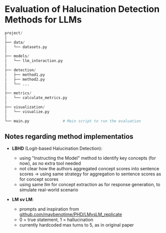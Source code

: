 
# Evaluation of Halucination Detection Methods for LLMs

```python
project/
│
├── data/
│   └── datasets.py
│
├── models/
│   └── llm_interaction.py
│
├── detection/
│   ├── method1.py
│   ├── method2.py
│   └── ...
│
├── metrics/
│   └── calculate_metrics.py
│
├── visualization/
│   └── visualize.py
│
└── main.py               # Main script to run the evaluation
```

## Notes regarding method implementatios

- **LBHD** (Logit-based Halucination Detection):
    - using "Instructing the Model" method to identify key concepts (for now), as no extra tool needed
    - not clear how the authors aggregated concept scores into sentence scores -> using same strategy for aggregation to sentence scores as for concept scores
    - using same llm for concept extraction as for response generation, to simulate real-world scenario

- **LM sv LM**:
    - prompts and inspiration from [github.com/maybenotime/PHD/LMvsLM_replicate](https://github.com/maybenotime/PHD/tree/main/LMvsLM_replicate)
    - 0 = true statement, 1 = hallucination
    - currently hardcoded max turns to 5, as in original paper
